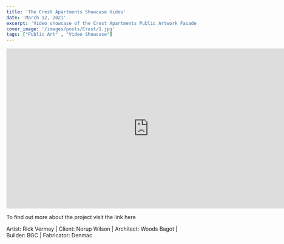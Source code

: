 ```yaml
---
title: 'The Crest Apartments Showcase Video'
date: 'March 12, 2021'
excerpt: 'Video showcase of the Crest Apartments Public Artwork Facade.'
cover_image: '/images/posts/Crest/1.jpg'
tags: ["Public Art" , "Video Showcase"]
---
```




<div class="aspect-w-16 aspect-h-9">
<iframe width="750" height="422" src="https://www.youtube.com/embed/lJ_CpyqE6Dk" title="YouTube video player" frameborder="0" allow="accelerometer; autoplay; clipboard-write; encrypted-media; gyroscope; picture-in-picture" allowfullscreen></iframe>
</div>


To find out more about the project visit the link here

Artist: Rick Vermey | Client: Norup Wilson | Architect: Woods Bagot  | Builder: BGC  | Fabricator: Denmac
